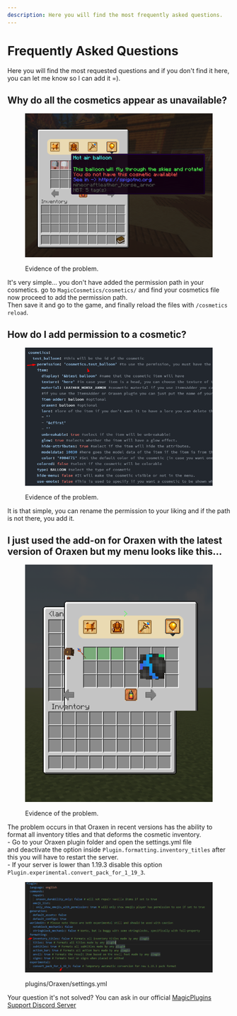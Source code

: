 ```yaml
---
description: Here you will find the most frequently asked questions.
---
```


# Frequently Asked Questions

Here you will find the most requested questions and if you don't find it here, you can let me know so I can add it =).

## Why do all the cosmetics appear as unavailable?

<figure><img src=".gitbook/assets/image (7).png" alt=""><figcaption><p>Evidence of the problem.</p></figcaption></figure>

It's very simple... you don't have added the permission path in your cosmetics. go to `MagicCosmetics/cosmetics/` and find your cosmetics file now proceed to add the permission path.\
Then save it and go to the game, and finally reload the files with `/cosmetics reload`.

## How do I add permission to a cosmetic?

<figure><img src=".gitbook/assets/image (10).png" alt=""><figcaption><p>Evidence of the problem.</p></figcaption></figure>

It is that simple, you can rename the permission to your liking and if the path is not there, you add it.

## I just used the add-on for Oraxen with the latest version of Oraxen but my menu looks like this...

<figure><img src=".gitbook/assets/image (1).png" alt=""><figcaption><p>Evidence of the problem.</p></figcaption></figure>

The problem occurs in that Oraxen in recent versions has the ability to format all inventory titles and that deforms the cosmetic inventory.\
\- Go to your Oraxen plugin folder and open the settings.yml file\
and deactivate the option inside `Plugin.formatting.inventory_titles` after this you will have to restart the server.\
\- If your server is lower than 1.19.3 disable this option `Plugin.experimental.convert_pack_for_1_19_3`.

<figure><img src=".gitbook/assets/image.png" alt=""><figcaption><p>plugins/Oraxen/settings.yml</p></figcaption></figure>

Your question it's not solved? You can ask in our official [MagicPlugins Support Discord Server](https://discord.com/invite/XHjh5skj)

